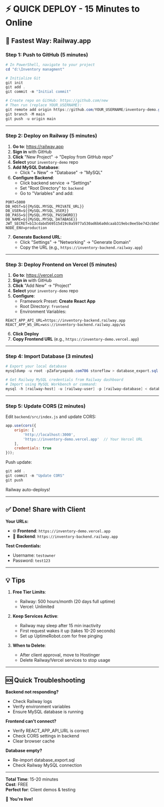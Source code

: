 # ⚡ QUICK DEPLOY - 15 Minutes to Online

## 🎯 Fastest Way: Railway.app

### Step 1: Push to GitHub (5 minutes)

```powershell
# In PowerShell, navigate to your project
cd "d:\Inventory managment"

# Initialize Git
git init
git add .
git commit -m "Initial commit"

# Create repo on GitHub: https://github.com/new
# Then run (replace YOUR_USERNAME):
git remote add origin https://github.com/YOUR_USERNAME/inventory-demo.git
git branch -M main
git push -u origin main
```

---

### Step 2: Deploy on Railway (5 minutes)

1. **Go to**: https://railway.app
2. **Sign in** with GitHub
3. **Click** "New Project" → "Deploy from GitHub repo"
4. **Select** your `inventory-demo` repo
5. **Add MySQL Database**:
   - Click "+ New" → "Database" → "MySQL"
6. **Configure Backend**:
   - Click backend service → "Settings"
   - Set "Root Directory" to: `backend`
   - Go to "Variables" and add:

```
PORT=5000
DB_HOST=${{MySQL.MYSQL_PRIVATE_URL}}
DB_USER=${{MySQL.MYSQL_USER}}
DB_PASS=${{MySQL.MYSQL_PASSWORD}}
DB_NAME=${{MySQL.MYSQL_DATABASE}}
JWT_SECRET=b13cdabd569515d19c0a5977a530ad6b6a0dcaab319ebc0ee5be742cb8e527c8
NODE_ENV=production
```

7. **Generate Backend URL**:
   - Click "Settings" → "Networking" → "Generate Domain"
   - Copy the URL (e.g., `https://inventory-backend.railway.app`)

---

### Step 3: Deploy Frontend on Vercel (5 minutes)

1. **Go to**: https://vercel.com
2. **Sign in** with GitHub
3. **Click** "Add New" → "Project"
4. **Select** your `inventory-demo` repo
5. **Configure**:
   - Framework Preset: **Create React App**
   - Root Directory: `frontend`
   - Environment Variables:

```
REACT_APP_API_URL=https://inventory-backend.railway.app
REACT_APP_WS_URL=wss://inventory-backend.railway.app/ws
```

6. **Click Deploy**
7. **Copy Frontend URL** (e.g., `https://inventory-demo.vercel.app`)

---

### Step 4: Import Database (3 minutes)

```powershell
# Export your local database
mysqldump -u root -pZafaryaqoob.com786 storeflow > database_export.sql

# Get Railway MySQL credentials from Railway dashboard
# Import using MySQL Workbench or command:
mysql -h [railway-host] -u [railway-user] -p [railway-database] < database_export.sql
```

---

### Step 5: Update CORS (2 minutes)

Edit `backend/src/index.js` and update CORS:

```javascript
app.use(cors({
    origin: [
        'http://localhost:3000',
        'https://inventory-demo.vercel.app'  // Your Vercel URL
    ],
    credentials: true
}));
```

Push update:

```powershell
git add .
git commit -m "Update CORS"
git push
```

Railway auto-deploys!

---

## ✅ Done! Share with Client

**Your URLs:**
- 🌐 **Frontend**: `https://inventory-demo.vercel.app`
- 🔌 **Backend**: `https://inventory-backend.railway.app`

**Test Credentials:**
- Username: `testowner`
- Password: `test123`

---

## 💡 Tips

1. **Free Tier Limits**:
   - Railway: 500 hours/month (20 days full uptime)
   - Vercel: Unlimited

2. **Keep Services Active**:
   - Railway may sleep after 15 min inactivity
   - First request wakes it up (takes 10-20 seconds)
   - Set up UptimeRobot.com for free pinging

3. **When to Delete**:
   - After client approval, move to Hostinger
   - Delete Railway/Vercel services to stop usage

---

## 🆘 Quick Troubleshooting

**Backend not responding?**
- Check Railway logs
- Verify environment variables
- Ensure MySQL database is running

**Frontend can't connect?**
- Verify REACT_APP_API_URL is correct
- Check CORS settings in backend
- Clear browser cache

**Database empty?**
- Re-import database_export.sql
- Check Railway MySQL connection

---

**Total Time**: 15-20 minutes  
**Cost**: FREE  
**Perfect for**: Client demos & testing

🚀 **You're live!**
